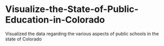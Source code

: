 # Visualize-the-State-of-Public-Education-in-Colorado

Visualized the data regarding the various aspects of public schools in the state of Colorado
